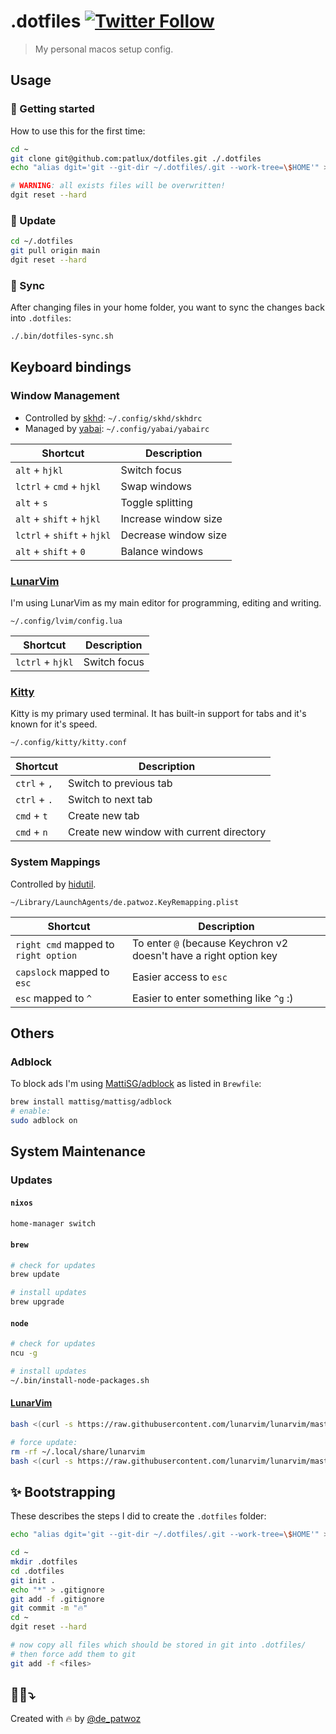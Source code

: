 # .dotfiles [![Twitter Follow](https://img.shields.io/twitter/follow/de_patwoz?style=social)](https://twitter.com/de_patwoz)

> My personal macos setup config.

## Usage

### 🥇 Getting started

How to use this for the first time:

```bash
cd ~
git clone git@github.com:patlux/dotfiles.git ./.dotfiles
echo "alias dgit='git --git-dir ~/.dotfiles/.git --work-tree=\$HOME'" >> ~/.zshrc

# WARNING: all exists files will be overwritten!
dgit reset --hard
```

###  Update

```bash
cd ~/.dotfiles
git pull origin main
dgit reset --hard
```

###  Sync

After changing files in your home folder, you want to sync the changes back into `.dotfiles`:

```bash
./.bin/dotfiles-sync.sh
```

## Keyboard bindings

### Window Management

* Controlled by [skhd](https://github.com/koekeishiya/skhd): `~/.config/skhd/skhdrc`
* Managed by [yabai](https://github.com/koekeishiya/yabai): `~/.config/yabai/yabairc`

| Shortcut                   | Description          |
| -------------------------- | -------------------- |
| `alt` + `hjkl`             | Switch focus         |
| `lctrl` + `cmd` + `hjkl`   | Swap windows         |
| `alt` + `s`                | Toggle splitting     |
| `alt` + `shift` + `hjkl`   | Increase window size |
| `lctrl` + `shift` + `hjkl` | Decrease window size |
| `alt` + `shift` + `0`      | Balance windows      |

### [LunarVim](https://www.lunarvim.org/)

I'm using LunarVim as my main editor for programming, editing and writing.

`~/.config/lvim/config.lua`

| Shortcut         | Description  |
| ---------------- | ------------ |
| `lctrl` + `hjkl` | Switch focus |

### [Kitty](https://sw.kovidgoyal.net/kitty/)

Kitty is my primary used terminal. It has built-in support for tabs and it's known for it's speed.

`~/.config/kitty/kitty.conf`

| Shortcut         | Description  |
| ---------------- | ------------ |
| `ctrl` + `,` | Switch to previous tab |
| `ctrl` + `.` | Switch to next tab |
| `cmd` + `t` | Create new tab |
| `cmd` + `n` | Create new window with current directory |

### System Mappings

Controlled by [hidutil](https://developer.apple.com/library/archive/technotes/tn2450/_index.html).

`~/Library/LaunchAgents/de.patwoz.KeyRemapping.plist`

| Shortcut                             | Description                                                       |
| ------------------------------------ | ----------------------------------------------------------------- |
| `right cmd` mapped to `right option` | To enter `@` (because Keychron v2 doesn't have a right option key |
| `capslock` mapped to `esc`           | Easier access to `esc`                                            |
| `esc` mapped to `^`                  | Easier to enter something like `^g` :)                            |

## Others

### Adblock

To block ads I'm using [MattiSG/adblock](https://github.com/MattiSG/adblock) as listed in `Brewfile`:

```bash
brew install mattisg/mattisg/adblock
# enable:
sudo adblock on
```

## System Maintenance

### Updates

#### `nixos`

```bash
home-manager switch
```

#### `brew`

```bash
# check for updates
brew update

# install updates
brew upgrade
```

#### `node`

```bash
# check for updates
ncu -g

# install updates
~/.bin/install-node-packages.sh
```

#### [LunarVim](https://www.lunarvim.org/)

```bash
bash <(curl -s https://raw.githubusercontent.com/lunarvim/lunarvim/master/utils/installer/install.sh)

# force update:
rm -rf ~/.local/share/lunarvim
bash <(curl -s https://raw.githubusercontent.com/lunarvim/lunarvim/master/utils/installer/install.sh)
```

## ✨ Bootstrapping

These describes the steps I did to create the `.dotfiles` folder:

```bash
echo "alias dgit='git --git-dir ~/.dotfiles/.git --work-tree=\$HOME'" >> ~/.zshrc

cd ~
mkdir .dotfiles
cd .dotfiles
git init .
echo "*" > .gitignore
git add -f .gitignore
git commit -m "🔥"
cd ~
dgit reset --hard

# now copy all files which should be stored in git into .dotfiles/
# then force add them to git
git add -f <files>
```

## 🦸‍♂️⤵️

Created with 🔥 by [@de_patwoz](https://twitter.com/de_patwoz)
